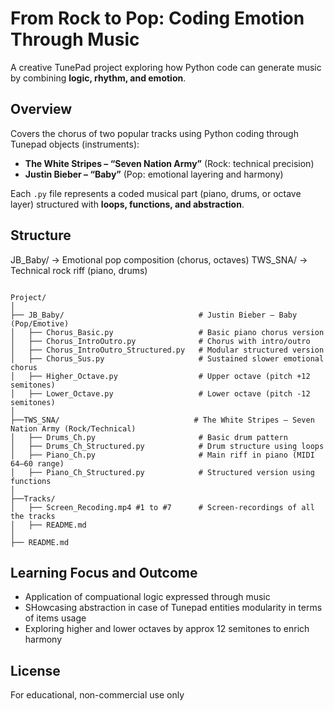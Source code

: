 
# From Rock to Pop: Coding Emotion Through Music

A creative TunePad project exploring how Python code can generate music by combining **logic, rhythm, and emotion**.

## Overview
Covers the chorus of two popular tracks using Python coding through Tunepad objects (instruments):
- **The White Stripes – “Seven Nation Army”** (Rock: technical precision)  
- **Justin Bieber – “Baby”** (Pop: emotional layering and harmony)

Each `.py` file represents a coded musical part (piano, drums, or octave layer) structured with **loops, functions, and abstraction**.

## Structure

JB_Baby/      → Emotional pop composition (chorus, octaves)
TWS_SNA/      → Technical rock riff (piano, drums)

```

Project/
│
├── JB_Baby/                              # Justin Bieber – Baby (Pop/Emotive)
│   ├── Chorus_Basic.py                   # Basic piano chorus version
│   ├── Chorus_IntroOutro.py              # Chorus with intro/outro
│   ├── Chorus_IntroOutro_Structured.py   # Modular structured version
│   ├── Chorus_Sus.py                     # Sustained slower emotional chorus
│   ├── Higher_Octave.py                  # Upper octave (pitch +12 semitones)
│   ├── Lower_Octave.py                   # Lower octave (pitch -12 semitones)
│
├──TWS_SNA/                              # The White Stripes – Seven Nation Army (Rock/Technical)
│   ├── Drums_Ch.py                       # Basic drum pattern
│   ├── Drums_Ch_Structured.py            # Drum structure using loops
│   ├── Piano_Ch.py                       # Main riff in piano (MIDI 64–60 range)
│   ├── Piano_Ch_Structured.py            # Structured version using functions
│
├──Tracks/ 
│   ├── Screen_Recoding.mp4 #1 to #7      # Screen-recordings of all the tracks
│   ├── README.md
│
├── README.md

```



## Learning Focus and Outcome
- Application of compuational logic expressed through music
- SHowcasing abstraction in case of Tunepad entities modularity in terms of items usage
- Exploring higher and lower octaves by approx 12 semitones to enrich harmony

## License
For educational, non-commercial use only
